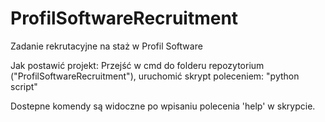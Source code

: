 ﻿# ProfilSoftwareRecruitment
Zadanie rekrutacyjne na staż w Profil Software

Jak postawić projekt:
Przejść w cmd do folderu repozytorium ("ProfilSoftwareRecruitment"), uruchomić skrypt poleceniem:
"python script"

Dostepne komendy są widoczne po wpisaniu polecenia 'help' w skrypcie.
